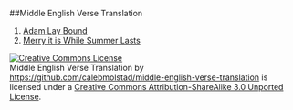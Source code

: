 ##Middle English Verse Translation

1. [Adam Lay  Bound](https://github.com/calebmolstad/middle-english-verse-translation/blob/master/Adam_lay_ibowndyn/Adam%20Lay%20Bound.md/)
2. [Merry it is While Summer Lasts](https://github.com/calebmolstad/middle-english-verse-translation/blob/master/Mirie%20_it_is_while%20sumer_ilast/Merry%20it%20is%20while%20summer%20lasts.md/)



<a rel="license" href="http://creativecommons.org/licenses/by-sa/3.0/deed.en_US"><img alt="Creative Commons License" style="border-width:0" src="http://i.creativecommons.org/l/by-sa/3.0/88x31.png" /></a><br /><span xmlns:dct="http://purl.org/dc/terms/" href="http://purl.org/dc/dcmitype/Text" property="dct:title" rel="dct:type">Middle English Verse Translation</span> by <a xmlns:cc="http://creativecommons.org/ns#" href="https://github.com/calebmolstad/middle-english-verse-translation" property="cc:attributionName" rel="cc:attributionURL">https://github.com/calebmolstad/middle-english-verse-translation</a> is licensed under a <a rel="license" href="http://creativecommons.org/licenses/by-sa/3.0/deed.en_US">Creative Commons Attribution-ShareAlike 3.0 Unported License</a>.
